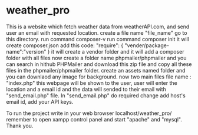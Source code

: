 # weather_pro
This is a website which fetch weather data from weatherAPI.com, and send user an email with requested location.
create a file name "file_name"
go to this directory.
run command composer-v
run command composer init
it will create composer.json
add this code:
 "require": {
        "vender/package-name":"version"
    }
it will create a vendor folder and it will add a composer folder with all files
now create a folder name phpmailer/phpmailer and you can search in hithub PHPMailer and download this zip file and copy all these files in the phpmailer/phpmailer folder.
create an assets named folder and you can downlaod any image for background.
now two main files
 file name : "index.php" this webpage will be shown to the user, user will enter the location and a email id and the data will sended to their email with "send_email.php" file.
 In "send_email.php" do required change add host's email id, add your API keys.

 To run the project write in your web browser localhost/weather_pro/
 remember to open xampp control panel and start "apache" and "mysql".
 Thank you.
 
 
